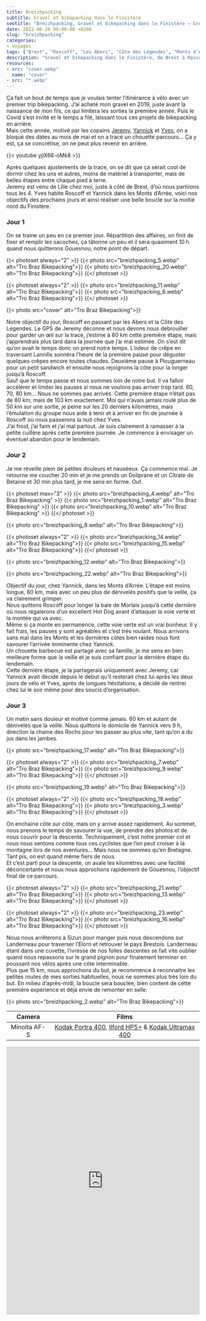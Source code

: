```yaml
---
title: Breizhpacking
subtitle: Gravel et bikepacking dans le Finistère
seotitle: "Breizhpacking, Gravel et bikepacking dans le Finistère — Grégory Mignard"
date: 2022-06-20 09:00:00 +0200
slug: "breizhpacking"
categories:
- voyages
tags: ["Brest", "Roscoff", "Les Abers", "Côte des Légendes", "Monts d’Arrée", "Les Rochs", "Bikepacking", "Vélo", "Tourisme", "Gravel"]
description: "Gravel et bikepacking dans le Finistère, de Brest à Roscoff, de Roscoff aux Monts d’Arrée, des Monts d’Arrée à Brest."
resources:
- src: "cover.webp"
  name: "cover"
- src: "*.webp"
---
```


Ça fait un bout de temps que je voulais tenter l’itinérance à vélo avec un premier trip bikepacking. J’ai acheté mon gravel en 2019, juste avant la naissance de mon fils, ce qui limitera les sorties la première année. Puis le Covid s’est invité et le temps a filé, laissant tous ces projets de bikepacking en arrière.  
Mais cette année, motivé par les copains [Jeremy](https://jeremyjanin.com), [Yannick](https://yannickschutz.com) et [Yves](https://yvesquere.com), on a bloqué des dates au mois de mai et on a tracé un chouette parcours… Ça y est, ça se concrétise, on ne peut plus revenir en arrière.

{{< youtube yjlX66-oMk8 >}}

Après quelques ajustements de la trace, on se dit que ça serait cool de dormir chez les uns et autres, moins de matériel à transporter, mais de belles étapes entre chaque pied à terre.  
Jeremy est venu de Lille chez moi, juste à côté de Brest, d’où nous partirons tous les 4. Yves habite Roscoff et Yannick dans les Monts d’Arrée, voici nos objectifs des prochains jours et ainsi réaliser une belle boucle sur la moitié nord du Finistère.

### Jour 1

On se traine un peu en ce premier jour. Répartition des affaires, on finit de fixer et remplir les sacoches, ça tâtonne un peu et il sera quasiment 10 h quand nous quitterons Gouesnou, notre point de départ.  

{{< photoset always="2" >}}
{{< photo src="breizhpacking_5.webp" alt="Tro Braz Bikepacking">}}
{{< photo src="breizhpacking_20.webp" alt="Tro Braz Bikepacking">}}
{{</ photoset >}}

{{< photoset always="2" >}}
{{< photo src="breizhpacking_11.webp" alt="Tro Braz Bikepacking">}}
{{< photo src="breizhpacking_6.webp" alt="Tro Braz Bikepacking">}}
{{</ photoset >}}

{{< photo src="cover" alt="Tro Braz Bikepacking">}}

Notre objectif du jour, Roscoff en passant par les Abers et la Côte des Légendes. Le GPS de Jeremy déconne et nous devons nous débrouiller pour garder un œil sur la trace, j’estime à 80 km cette première étape, mais j’apprendrais plus tard dans la journée que j’ai mal estimée. On s’est dit qu’on avait le temps donc on prend notre temps. L’odeur de crêpe en traversant Lannilis sonnera l’heure de la première pause pour déguster quelques crêpes encore toutes chaudes. Deuxième pause à Plouguerneau pour un petit sandwich et ensuite nous rejoignons la côte pour la longer jusqu’à Roscoff.  
Sauf que le temps passe et nous sommes loin de notre but. Il va falloir accélérer et limiter les pauses si nous ne voulons pas arriver trop tard. 60, 70, 80 km… Nous ne sommes pas arrivés. Cette première étape n’était pas de 80 km, mais de 103 km exactement. Moi qui n’avais jamais roulé plus de 50 km sur une sortie, je peine sur les 20 derniers kilomètres, mais l’émulation du groupe nous aide à tenir et à arriver en fin de journée à Roscoff où nous passerons la nuit chez Yves.  
J’ai froid, j’ai faim et j’ai mal partout. Je suis clairement à ramasser à la petite cuillère après cette première journée. Je commence à envisager un éventuel abandon pour le lendemain.

### Jour 2

Je me réveille plein de petites douleurs et nauséeux. Ça commence mal. Je retourne me coucher 20 min et je me prends un Doliprane et un Citrate de Betaine et 30 min plus tard, je me sens en forme. Ouf.  

{{< photoset max="3" >}}
  {{< photo src="breizhpacking_4.webp" alt="Tro Braz Bikepacking" >}}
  {{< photo src="breizhpacking_1.webp" alt="Tro Braz Bikepacking" >}}
  {{< photo src="breizhpacking_10.webp" alt="Tro Braz Bikepacking" >}}
{{</ photoset >}}

{{< photo src="breizhpacking_8.webp" alt="Tro Braz Bikepacking">}}

{{< photoset always="2" >}}
{{< photo src="breizhpacking_14.webp" alt="Tro Braz Bikepacking">}}
{{< photo src="breizhpacking_15.webp" alt="Tro Braz Bikepacking">}}
{{</ photoset >}}

{{< photo src="breizhpacking_12.webp" alt="Tro Braz Bikepacking">}}

{{< photo src="breizhpacking_22.webp" alt="Tro Braz Bikepacking">}}

Objectif du jour, chez Yannick, dans les Monts d’Arrée. L’étape est moins longue, 60 km, mais avec un peu plus de dénivelés positifs que la veille, ça va clairement grimper.  
Nous quittons Roscoff pour longer la baie de Morlaix jusqu’à cette dernière où nous régalerons d’un excellent Hot Dog avant d’attaquer la voie verte et la montée qui va avec.  
Même si ça monte en permanence, cette voie verte est un vrai bonheur. Il y fait frais, les pauses y sont agréables et c’est très roulant. Nous arrivons sans mal dans les Monts et les dernières côtes bien raides nous font savourer l’arrivée imminente chez Yannick.  
Un chouette barbecue est partagé avec sa famille, je me sens en bien meilleure forme que la veille et je suis confiant pour la dernière étape du lendemain.  
Cette dernière étape, je la partagerais uniquement avec Jeremy, car Yannick avait décidé depuis le début qu’il resterait chez lui après les deux jours de vélo et Yves, après de longues hésitations, a décidé de rentrer chez lui le soir même pour des soucis d’organisation.

### Jour 3

Un matin sans douleur et motivé comme jamais. 60 km et autant de dénivelés que la veille. Nous quittons le domicile de Yannick vers 9 h, direction la chaine des Rochs pour les passer au plus vite, tant qu’on a du jus dans les jambes.  

{{< photo src="breizhpacking_17.webp" alt="Tro Braz Bikepacking">}}

{{< photoset always="2" >}}
{{< photo src="breizhpacking_7.webp" alt="Tro Braz Bikepacking">}}
{{< photo src="breizhpacking_9.webp" alt="Tro Braz Bikepacking">}}
{{</ photoset >}}

{{< photo src="breizhpacking_19.webp" alt="Tro Braz Bikepacking">}}

{{< photoset always="2" >}}
{{< photo src="breizhpacking_18.webp" alt="Tro Braz Bikepacking">}}
{{< photo src="breizhpacking_3.webp" alt="Tro Braz Bikepacking">}}
{{</ photoset >}}

On enchaine côte sur côte, mais on y arrive assez rapidement. Au sommet, nous prenons le temps de savourer la vue, de prendre des photos et de nous couvrir pour la descente. Techniquement, c’est notre premier col et nous nous sentons comme tous ces cyclistes que l’on peut croiser à la montagne lors de nos aventures… Mais nous ne sommes qu’en Bretagne. Tant pis, on est quand même fiers de nous.  
Et c’est parti pour la descente, on avale les kilomètres avec une facilité déconcertante et nous nous approchons rapidement de Gouesnou, l’objectif final de ce parcours.  

{{< photoset always="2" >}}
{{< photo src="breizhpacking_21.webp" alt="Tro Braz Bikepacking">}}
{{< photo src="breizhpacking_13.webp" alt="Tro Braz Bikepacking">}}
{{</ photoset >}}

{{< photoset always="2" >}}
{{< photo src="breizhpacking_23.webp" alt="Tro Braz Bikepacking">}}
{{< photo src="breizhpacking_16.webp" alt="Tro Braz Bikepacking">}}
{{</ photoset >}}

Nous nous arrêterons à Sizun pour manger puis nous descendons sur Landerneau pour traverser l’Elorn et retrouver le pays Brestois. Landerneau étant dans une cuvette, l’ivresse de nos folles descentes se fait vite oublier quand nous repassons sur le grand pignon pour finalement terminer en poussant nos vélos après une côte interminable.  
Plus que 15 km, nous approchons du but, je recommence à reconnaitre les petites routes de mes sorties habituelles, nous ne sommes plus très loin du but. En milieu d’après-midi, la boucle sera bouclée, bien content de cette première expérience et déjà envie de remonter en selle.

{{< photo src="breizhpacking_2.webp" alt="Tro Braz Bikepacking">}}

| Camera | Films |
|:-------:|:------:|
| Minolta AF-S | [Kodak Portra 400](https://www.digit-photo.com/KODAK-Portra-400-135-36-Poses-X5-rKFILM386.html?dpa_id=23), [Ilford HP5+](https://www.digit-photo.com/ILFORD-HP5-135-400asa-36-Poses-rFNBI1574577.html?dpa_id=23) & [Kodak Ultramax 400](https://www.digit-photo.com/KODAK-Ultramax-400-135-36-Poses-X3-rKODAK41024389.html?dpa_id=23) |  


<iframe src="https://www.komoot.fr/tour/689571867/embed?profile=1" width="100%" height="700" frameborder="0" scrolling="no"></iframe>
